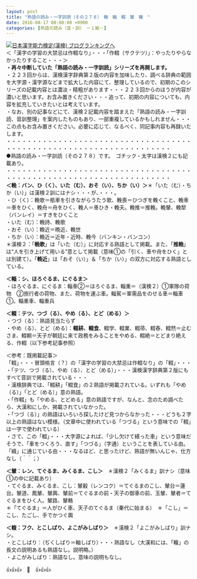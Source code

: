 ```yaml
---
layout: post
title: "熟語の読み・一字訓読（その２７８）　輓　輜　輟　輦　輹　"
date: 2016-08-17 00:00:00 +0900
categories: [熟語の読み（音・訓）　ー１級－]
---
```


[![](/syuusyuu9701/assets/images/熟語の読み・一字訓読（その２７８）-輓-輜-輟-輦-輹--br_c_3028_1.gif)](http://blog.with2.net/link.php?1659096:3028 "日本漢字能力検定(漢検) ブログランキングへ")[日本漢字能力検定(漢検) ブログランキングへ](http://blog.with2.net/link.php?1659096:3028)  
＜「漢字の学習の大禁忌は作輟なり」・・・「作輟（サクテツ）」：やったりやらなかったりすること・・・＞  
**・再々中断していた「熟語の読み・一字訓読」シリーズを再開します。**  
・２２３回からは、漢検漢字辞典第２版の内容を加味したり、調べる辞典の範囲を大字源・漢字源などまで拡大した内容にて、整理しているので、初期のこのシリーズの記載内容とは濃淡・精粗があります・・・２２３回からのほうが内容が濃いと思います。お含み置きください・・・追って、初期の内容についても、内容を拡充していきたいとは考えています。  
・なお、別の記事などにて、漢検２記載内容を踏まえた「熟語の読み・一字訓読、音訓整理」を案内したものもあり、一部重複しているかもしれません・・・この点もお含み置きください。必要に応じて、なるべく、同記事内容も再録いたします。  
・・・・・・・・・・・・・・・・・・・・・・・・・・・・・・・・・・・・・・・・・・・・・・・・・・・・・・・・・・・・・・・・・・・・  
●熟語の読み・一字訓読（その２７８）です。　ゴチック・太字は漢検２にも記載あり。  
・・・・・・・・・・・・・・・・・・・・・・・・・・・・・・・・・・・・・・・・・・・・・・・・・・・・・・・・・・・・・・・・・・・・  
**＜輓：バン、ひ（く）、いた（む）、おそ（い）、ちか（い）＞**＊「いた（む）・ちか（い）」は漢検２訓にはナシ・・・が、・・・。  
・ひ（く）：輓歌＝柩車を引きながらうたう歌、輓喪＝ひつぎを輓くこと、輓車＝車をひく、輓舟＝舟をひく、輓人＝車ひき・輓夫。輓推＝推輓。輓輦、輓犂（バンレイ）＝すきをひくこと  
・いた（む）：輓詩、輓歌  
・おそ（い）：輓近＝晩近、輓世  
・ちか（い）：輓近＝近年・近時、輓今（バンキン・バンコン）  
＊漢検２：「**輓歌**」は「いた（む）」に対応する熟語として掲載。また、「**推輓**」は“人を引き上げて用いる”意として掲載（意味①の「引く、車や舟をひく」とは別建て）。「**輓近**」は「おそ（い）」＆「ちか（い）」の双方に対応する熟語としている。  
  
**＜輜：シ、ほろぐるま、にぐるま＞**  
・ほろぐるま、にぐるま：輜車②＝ほろぐるま、輜重＝（漢検２）①軍隊の荷物　②旅行者の荷物、また、荷物を運ぶ車。輜駕＝軍需品をのせる車＝輜車①。輜重車、輜重兵  
  
**＜輟：テツ、つづ（る）、やめ（る）、とど（める）＞**  
・つづ（る）：熟語見当たらず  
・やめ（る）、とど（める）：**輟耕、輟食**、輟学、輟業、輟帚、輟舂、輟然＝止むさま、輟朝＝天子が朝廷に来て政務をみることをやめる、輟絶＝とどまり絶える、作輟（以下参考記事参照）  
  
＜参考：既掲載記事＞  
「輟」・・・冒頭格言（？）の「漢字の学習の大禁忌は作輟なり」の「輟」・・・  
・「テツ、つづ（る）、やめ（る）、とど（める）」・・・漢検漢字辞典第２版にもすべて音訓で掲載されている・・・  
・漢検辞典では、「輟耕」「輟食」の２熟語が掲載されている。いずれも「やめ（る）」「とど（める）」意の熟語。  
・「作輟」も「やめる、とどめる」意の熟語ですが、なんと、念のため調べたら、大漢和にしか、掲載されていなかった。  
・「つづ（る）」の熟語はいろいろ探したけど見つからなかった・・・どうも２字以上の熟語はない模様。（文章中に使われている「つづる」という意味での「輟」は一字で使われている）  
・さて、この「輟」・・・大字源によれば、「少し欠けて繕った車」という意味だそうで、「車をつくろう、直す」「つづる」（字通）ということを表している由。「綴」に通じている由・・・なるほど、と思ったけど、熟語が無いんじゃ、仕方なし（＾＾；）  
  
**＜輦：レン、てぐるま、みくるま、こし＞**　＊漢検２「みくるま」訓ナシ（意味①の中に記載あり）  
・てぐるま、みくるま、こし：輦轂（レンコク）＝てぐるまのこし、輦台＝蓮台。輦道、鳳輦、輦輿、輦前＝てぐるまの前・天子の御車の前、玉輦、輦者＝てぐるまをひく人。輦路、輦輅  
＊「てぐるま」＝人がひく車、天子のてぐるま（秦代に始まる）　＊「こし」＝こし、たごし、手でかつぐ輿  
  
**＜輹：フク、とこしばり、よこがみしばり＞**　＊漢検２「よこがみしばり」訓ナシ。  
・とこしばり：（ぢくしばり＝軸しばり）・・・熟語なし（大漢和には、「輹」の長文の説明あるも熟語なし。説明略。）  
・よこがみしばり：熟語なし。意味の説明もなし。  
  
👍👍👍　🐒　👍👍👍  
  
  
